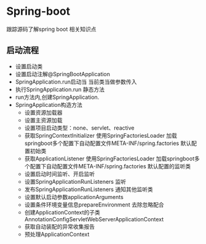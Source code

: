 # Spring-boot
跟踪源码了解spring boot 相关知识点
## 启动流程
* 设置启动类
* 设置启动注解@SpringBootApplication
* SpringApplication.run启动当 当前类当做参数传入
* 执行SpringApplication.run 静态方法
* run方法内,创建SpringApplication.
* SpringApplication构造方法
    * 设置资源加载器
    * 设置主资源加载
    * 设置项目启动类型：none、servlet、reactive
    * 获取SpringContextInitializer 使用SpringFactoriesLoader 加载springboot多个配置下自动配置文件META-INF/spring.factories 默认配置初始类
    * 获取ApplicationListener  使用SpringFactoriesLoader 加载springboot多个配置下自动配置文件META-INF/spring.factories 默认配置的监听类
    * 设置启动时间监听、开启监听
    * 设置SpringApplicationRunListeners 监听
    * 发布SpringApplicationRunListeners 通知其他监听类
    * 设置默认启动参数applicationArguments
    * 设置条件环境变量信息prepareEnvironment 去除忽略配合
    * 创建ApplicationContext的子类AnnotationConfigServletWebServerApplicationContext
    * 获取自动装配的异常收集报告
    * 预处理ApplicationContext
    
    
    
    
    
    
    

